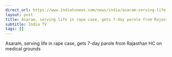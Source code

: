 ```yaml
---
direct_url: https://www.indiatvnews.com/news/india/asaram-serving-life-in-rape-case-gets-7-day-parole-from-rajasthan-high-court-on-medical-grounds-reactions-latest-updates-2024-08-13-946744
layout: post
title: Asaram, serving life in rape case, gets 7-day parole from Rajasthan HC on  medical grounds 
subtitle: India TV
tags: []
---
```


Asaram, serving life in rape case, gets 7-day parole from Rajasthan HC on  medical grounds 
